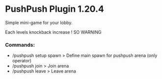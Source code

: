 # PushPush Plugin 1.20.4
Simple mini-game for your lobby.

Each levels knockback increase ! SO WARNING

### Commands:
- /pushpush setup spawn > Define main spawn for pushpush arena (only operator)
- /pushpush join > Join arena
- /pushpush leave > Leave arena